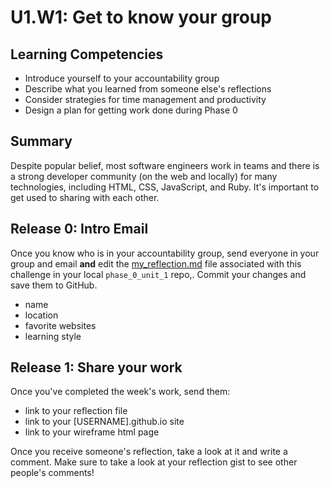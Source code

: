 # U1.W1: Get to know your group


## Learning Competencies
- Introduce yourself to your accountability group
- Describe what you learned from someone else's reflections
- Consider strategies for time management and productivity
- Design a plan for getting work done during Phase 0

## Summary

Despite popular belief, most software engineers work in teams and there is a strong developer community (on the web and locally) for many technologies, including HTML, CSS, JavaScript, and Ruby.  It's important to get used to sharing with each other.


## Release 0: Intro Email

Once you know who is in your accountability group, send everyone in your group and email **and** edit the [my_reflection.md](./my_reflection.md) file associated with this challenge in your local `phase_0_unit_1` repo,. Commit your changes and save them to GitHub. 

* name
* location
* favorite websites
* learning style

## Release 1: Share your work
Once you've completed the week's work, send them:
* link to your reflection file
* link to your [USERNAME].github.io site
* link to your wireframe html page

Once you receive someone's reflection, take a look at it and write a comment. Make sure to take a look at your reflection gist to see other people's comments!
